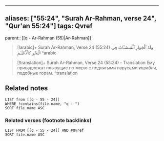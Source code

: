
---
aliases: ["55:24", "Surah Ar-Rahman, verse 24", "Qur'an 55:24"]
tags: Qvref
---

parent:: [[q - Ar-Rahman (55)|Ar-Rahman]]

> [!arabic]+ Surah Ar-Rahman, Verse 24 (55:24)
> <span class="quran-arabic">وَلَهُ ٱلْجَوَارِ ٱلْمُنشَـَٔاتُ فِى ٱلْبَحْرِ كَٱلْأَعْلَـٰمِ</span>
^arabic

> [!translation]+ Surah Ar-Rahman, Verse 24 (55:24) - Translation
> Ему принадлежат плывущие по морю с поднятыми парусами корабли, подобные горам.
^translation



## Related notes
```dataview
LIST from [[q - 55 - 24]]
WHERE !contains(file.name, "q - ")
SORT file.name ASC
```

### Related verses (footnote backlinks)
```dataview
LIST FROM [[q - 55 - 24]] AND #Qvref
SORT file.name ASC
```

